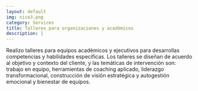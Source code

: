 ```yaml
---
layout: default
img: nico3.png
category: Services
title: Talleres para organizaciones y académicos
description: |
---
```



Realizo talleres para equipos académicos y ejecutivos para desarrollas competencias y habilidades específicas. Los talleres se diseñan de acuerdo al objetivo y contexto del cliente, y las temáticas de intervención son: trabajo en equipo, herramientas de coaching aplicado, liderazgo transformacional, construcción de visión estratégica y autogestión emocional y bienestar de equipos.
